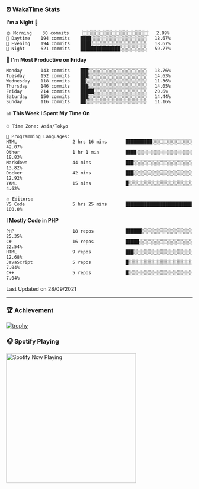 ### ⏰ WakaTime Stats


<!--START_SECTION:waka-->
**I'm a Night 🦉** 

```text
🌞 Morning    30 commits     ░░░░░░░░░░░░░░░░░░░░░░░░░   2.89% 
🌆 Daytime    194 commits    ████░░░░░░░░░░░░░░░░░░░░░   18.67% 
🌃 Evening    194 commits    ████░░░░░░░░░░░░░░░░░░░░░   18.67% 
🌙 Night      621 commits    ███████████████░░░░░░░░░░   59.77%

```
📅 **I'm Most Productive on Friday** 

```text
Monday       143 commits    ███░░░░░░░░░░░░░░░░░░░░░░   13.76% 
Tuesday      152 commits    ███░░░░░░░░░░░░░░░░░░░░░░   14.63% 
Wednesday    118 commits    ██░░░░░░░░░░░░░░░░░░░░░░░   11.36% 
Thursday     146 commits    ███░░░░░░░░░░░░░░░░░░░░░░   14.05% 
Friday       214 commits    █████░░░░░░░░░░░░░░░░░░░░   20.6% 
Saturday     150 commits    ███░░░░░░░░░░░░░░░░░░░░░░   14.44% 
Sunday       116 commits    ██░░░░░░░░░░░░░░░░░░░░░░░   11.16%

```


📊 **This Week I Spent My Time On** 

```text
⌚︎ Time Zone: Asia/Tokyo

💬 Programming Languages: 
HTML                     2 hrs 16 mins       ██████████░░░░░░░░░░░░░░░   42.07% 
Other                    1 hr 1 min          ████░░░░░░░░░░░░░░░░░░░░░   18.83% 
Markdown                 44 mins             ███░░░░░░░░░░░░░░░░░░░░░░   13.82% 
Docker                   42 mins             ███░░░░░░░░░░░░░░░░░░░░░░   12.92% 
YAML                     15 mins             █░░░░░░░░░░░░░░░░░░░░░░░░   4.62%

🔥 Editors: 
VS Code                  5 hrs 25 mins       █████████████████████████   100.0%

```

**I Mostly Code in PHP** 

```text
PHP                      18 repos            ██████░░░░░░░░░░░░░░░░░░░   25.35% 
C#                       16 repos            █████░░░░░░░░░░░░░░░░░░░░   22.54% 
HTML                     9 repos             ███░░░░░░░░░░░░░░░░░░░░░░   12.68% 
JavaScript               5 repos             █░░░░░░░░░░░░░░░░░░░░░░░░   7.04% 
C++                      5 repos             █░░░░░░░░░░░░░░░░░░░░░░░░   7.04%

```



 Last Updated on 28/09/2021
<!--END_SECTION:waka-->

---

### 🏆 Achievement

[![trophy](https://github-profile-trophy.vercel.app/?username=Slime-hatena&theme=flat&no-bg=true&no-frame=true&column=8)](https://github.com/ryo-ma/github-profile-trophy)

### 🎧 Spotify Playing

[<img src="https://spotify-now-playing-slime-hatena.vercel.app/api/spotify-playing" alt="Spotify Now Playing" width="350" />](https://open.spotify.com/user/slime_hatena)

<!--
**Slime-hatena/Slime-hatena** is a ✨ _special_ ✨ repository because its `README.md` (this file) appears on your GitHub profile.

Here are some ideas to get you started:

- 🔭 I’m currently working on ...
- 🌱 I’m currently learning ...
- 👯 I’m looking to collaborate on ...
- 🤔 I’m looking for help with ...
- 💬 Ask me about ...
- 📫 How to reach me: ...
- 😄 Pronouns: ...
- ⚡ Fun fact: ...
-->
